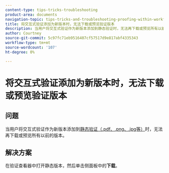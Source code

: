 ```yaml
---
content-type: tips-tricks-troubleshooting
product-area: documents
navigation-topic: tips-tricks-and-troubleshooting-proofing-within-workfront
title: 将交互式验证添加为新版本时，无法下载或预览验证版本
description: 当用户将交互式验证作为新版本添加到静态验证时，无法再下载或预览所有以前的版本。
author: Courtney
source-git-commit: 5c97fc71eb9516407cf57517d9e817abf4335343
workflow-type: tm+mt
source-wordcount: '107'
ht-degree: 0%

---
```



# 将交互式验证添加为新版本时，无法下载或预览验证版本

## 问题

当用户将交互式验证作为新版本添加到[静态验证（.pdf、.png、.jpg等）](/help/quicksilver/review-and-approve-work/proofing/proofing-overview/supported-proofing-file-types.md#static-files)时，无法再下载或预览所有以前的版本。

## 解决方案

在验证查看器中打开静态版本，然后单击侧面板中的&#x200B;**下载**。